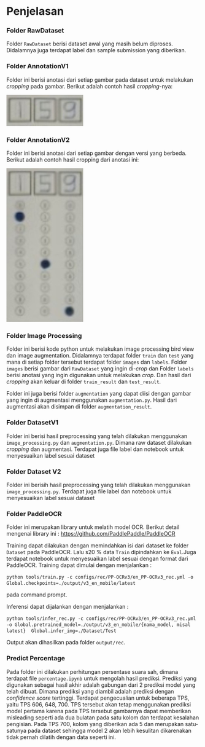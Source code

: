 # Penjelasan

### Folder RawDataset

Folder `RawDataset` berisi dataset awal yang masih belum diproses. Didalamnya juga terdapat label dan sample submission yang diberikan.

### Folder AnnotationV1

Folder ini berisi anotasi dari setiap gambar pada dataset untuk melakukan _cropping_ pada gambar. Berikut adalah contoh hasil _cropping_-nya:

![alt text](TPS_001_2.jpg)

### Folder AnnotationV2

Folder ini berisi anotasi dari setiap gambar dengan versi yang berbeda. Berikut adalah contoh hasil cropping dari anotasi ini:

![alt text](TPS_001_1.jpg)

### Folder Image Processing

Folder ini berisi kode python untuk melakukan image processing bird view dan image augmentation. Didalamnya terdapat folder `train` dan `test` yang mana di setiap folder tersebut terdapat folder `images` dan `labels`. Folder `images` berisi gambar dari `RawDataset` yang ingin di-_crop_ dan Folder `labels` berisi anotasi yang ingin digunakan untuk melakukan _crop_. Dan hasil dari _cropping_ akan keluar di folder `train_result` dan `test_result`.

Folder ini juga berisi folder `augmentation` yang dapat diisi dengan gambar yang ingin di augmentasi menggunakan `augmentation.py`. Hasil dari augmentasi akan disimpan di folder `augmentation_result`.

### Folder DatasetV1

Folder ini berisi hasil preprocessing yang telah dilakukan menggunakan `image_processing.py` dan `augmentation.py`. Dimana raw dataset dilakukan _cropping_ dan augmentasi. Terdapat juga file label dan notebook untuk menyesuaikan label sesuai dataset

### Folder Dataset V2

Folder ini berisih hasil preprocessing yang telah dilakukan menggunakan `image_processing.py`. Terdapat juga file label dan notebook untuk menyesuaikan label sesuai dataset

### Folder PaddleOCR

Folder ini merupakan library untuk melatih model OCR.
Berikut detail mengenai library ini : https://github.com/PaddlePaddle/PaddleOCR

Training dapat dilakukan dengan memindahkan isi dari dataset ke folder `Dataset` pada PaddleOCR. Lalu s20 % data `Train` dipindahkan ke `Eval`.Juga terdapat notebook untuk menyesuaikan label sesuai dengan format dari PaddleOCR. Training dapat dimulai dengan menjalankan :

```
python tools/train.py -c configs/rec/PP-OCRv3/en_PP-OCRv3_rec.yml -o Global.checkpoints=./output/v3_en_mobile/latest
```

pada command prompt.

Inferensi dapat dijalankan dengan menjalankan :

```
python tools/infer_rec.py -c configs/rec/PP-OCRv3/en_PP-OCRv3_rec.yml -o Global.pretrained_model=./output/v3_en_mobile/{nama_model, misal latest}  Global.infer_img=./Dataset/Test
```

Output akan dihasilkan pada folder `output/rec`.

### Predict Percentage

Pada folder ini dilakukan perhitungan persentase suara sah, dimana terdapat file `percentage.ipynb` untuk mengolah hasil prediksi. Prediksi yang digunakan sebagai hasil akhir adalah gabungan dari 2 prediksi model yang telah dibuat. Dimana prediksi yang diambil adalah prediksi dengan _confidence score_ tertinggi. Terdapat pengecualian untuk beberapa TPS, yaitu TPS 606, 648, 700. TPS tersebut akan tetap menggunakan prediksi model pertama karena pada TPS tersebut gambarnya dapat memberikan misleading seperti ada dua bulatan pada satu kolom dan terdapat kesalahan pengisian. Pada TPS 700, kolom yang diberikan ada 5 dan merupakan satu-satunya pada dataset sehingga model 2 akan lebih kesulitan dikarenakan tidak pernah dilatih dengan data seperti ini.
